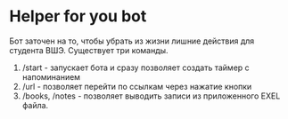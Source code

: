 # Helper for you bot
Бот заточен на то, чтобы убрать из жизни лишние действия для студента ВШЭ.
Существует три команды.
1. /start - запускает бота и сразу позволяет создать таймер с напоминанием
2. /url - позволяет перейти по ссылкам через нажатие кнопки
3. /books, /notes - позволяет выводить записи из приложенного EXEL файла.